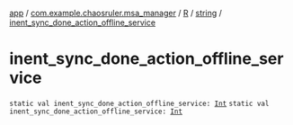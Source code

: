 [app](../../../index.md) / [com.example.chaosruler.msa_manager](../../index.md) / [R](../index.md) / [string](index.md) / [inent_sync_done_action_offline_service](.)

# inent_sync_done_action_offline_service

`static val inent_sync_done_action_offline_service: `[`Int`](https://kotlinlang.org/api/latest/jvm/stdlib/kotlin/-int/index.html)
`static val inent_sync_done_action_offline_service: `[`Int`](https://kotlinlang.org/api/latest/jvm/stdlib/kotlin/-int/index.html)